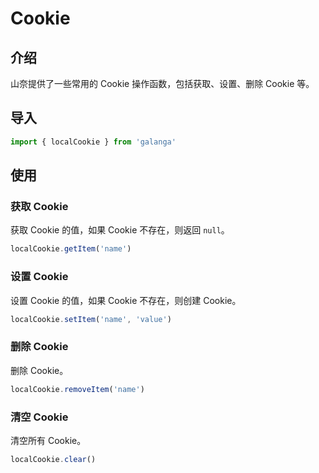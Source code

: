 # Cookie

## 介绍

山奈提供了一些常用的 Cookie 操作函数，包括获取、设置、删除 Cookie 等。

## 导入

```js
import { localCookie } from 'galanga'
```

## 使用

### 获取 Cookie

获取 Cookie 的值，如果 Cookie 不存在，则返回 `null`。

```js
localCookie.getItem('name')
```

### 设置 Cookie

设置 Cookie 的值，如果 Cookie 不存在，则创建 Cookie。

```js
localCookie.setItem('name', 'value')
```

### 删除 Cookie

删除 Cookie。

```js
localCookie.removeItem('name')
```

### 清空 Cookie

清空所有 Cookie。

```js
localCookie.clear()
```